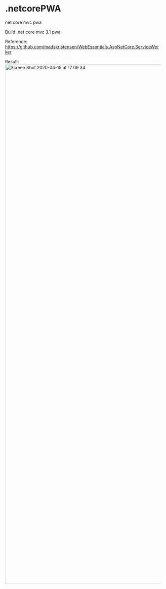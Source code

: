 # .netcorePWA
net core mvc pwa

Build .net core mvc 3.1 pwa

Reference: https://github.com/madskristensen/WebEssentials.AspNetCore.ServiceWorker

Result: 
<img width="1680" alt="Screen Shot 2020-04-15 at 17 09 34" src="https://user-images.githubusercontent.com/63708993/79327686-15956180-7f3f-11ea-9c1e-086f53b21592.png">





